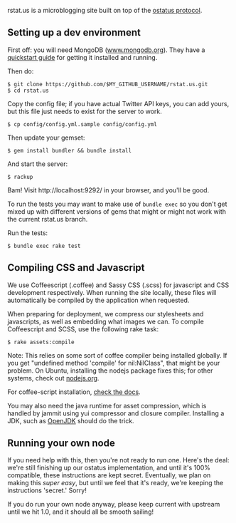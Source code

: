 rstat.us is a microblogging site built on top of the [ostatus
protocol](http://status.net/wiki/OStatus).

Setting up a dev environment
----------------------------

First off: you will need MongoDB (www.mongodb.org).  They have a [quickstart
guide][mongo-quickstart] for getting it installed and running.

Then do:

    $ git clone https://github.com/$MY_GITHUB_USERNAME/rstat.us.git
    $ cd rstat.us

Copy the config file; if you have actual Twitter API keys, you can add yours,
but this file just needs to exist for the server to work.

    $ cp config/config.yml.sample config/config.yml

Then update your gemset:

    $ gem install bundler && bundle install

And start the server:

    $ rackup

Bam! Visit http://localhost:9292/ in your browser, and you'll be good.

To run the tests you may want to make use of `bundle exec` so you don't get
mixed up with different versions of gems that might or might not work with
the current rstat.us branch.

Run the tests:

    $ bundle exec rake test

[mongo-quickstart]: http://www.mongodb.org/display/DOCS/Quickstart

Compiling CSS and Javascript
----------------------------

We use Coffeescript (.coffee) and Sassy CSS (.scss) for javascript and CSS
development respectively. When running the site locally, these files will
automatically be compiled by the application when requested.

When preparing for deployment, we compress our stylesheets and javascripts, as
well as embedding what images we can. To compile Coffeescript and SCSS,
use the following rake task:

    $ rake assets:compile

Note: This relies on some sort of coffee compiler being installed globally. If
you get "undefined method 'compile' for nil:NilClass", that might be your
problem. On Ubuntu, installing the nodejs package fixes this; for other
systems, check out [nodejs.org][node].

For coffee-script installation, [check the docs][coffee-install].

You may also need the java runtime for asset compression, which is handled by
jammit using yui compressor and closure compiler. Installing a JDK, such as
[OpenJDK][openjdk] should do the trick.

[node]: http://nodejs.org
[coffee-install]: http://jashkenas.github.com/coffee-script/#installation
[openjdk]: http://openjdk.java.net/

Running your own node
---------------------

If you need help with this, then you're not ready to run one.
Here's the deal: we're still finishing up our ostatus implementation,
and until it's 100% compatible, these instructions are kept secret.
Eventually, we plan on making this _super easy_, but until we feel that
it's ready, we're keeping the instructions 'secret.' Sorry!

If you do run your own node anyway, please keep current with upstream
until we hit 1.0, and it should all be smooth sailing!
